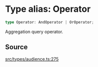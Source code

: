 # Type alias: Operator

```ts
type Operator: AndOperator | OrOperator;
```

Aggregation query operator.

## Source

[src/types/audience.ts:275](https://github.com/torque-labs/torque-ts-sdk/blob/06c96b69b43209c72870e94ce49516c9ed8e9158/src/types/audience.ts#L275)
